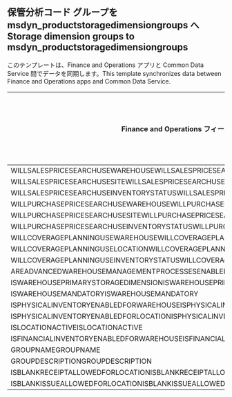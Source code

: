 ## <a name="storage-dimension-groups-to-msdyn_productstoragedimensiongroups"></a><span data-ttu-id="a9abb-101">保管分析コード グループを msdyn_productstoragedimensiongroups へ</span><span class="sxs-lookup"><span data-stu-id="a9abb-101">Storage dimension groups to msdyn_productstoragedimensiongroups</span></span>

<span data-ttu-id="a9abb-102">このテンプレートは、Finance and Operations アプリと Common Data Service 間でデータを同期します。</span><span class="sxs-lookup"><span data-stu-id="a9abb-102">This template synchronizes data between Finance and Operations apps and Common Data Service.</span></span>

<span data-ttu-id="a9abb-103">Finance and Operations フィールド</span><span class="sxs-lookup"><span data-stu-id="a9abb-103">Finance and Operations field</span></span> | <span data-ttu-id="a9abb-104">タイプのマッピング</span><span class="sxs-lookup"><span data-stu-id="a9abb-104">Map type</span></span> | <span data-ttu-id="a9abb-105">その他の Dynamics 365 フィールド</span><span class="sxs-lookup"><span data-stu-id="a9abb-105">Other Dynamics 365 field</span></span> | <span data-ttu-id="a9abb-106">既定値</span><span class="sxs-lookup"><span data-stu-id="a9abb-106">Default value</span></span>
---|---|---|---
<span data-ttu-id="a9abb-107">WILLSALESPRICESEARCHUSEWAREHOUSE</span><span class="sxs-lookup"><span data-stu-id="a9abb-107">WILLSALESPRICESEARCHUSEWAREHOUSE</span></span> | >< | <span data-ttu-id="a9abb-108">msdyn_willsalespricesearchusewarehouse</span><span class="sxs-lookup"><span data-stu-id="a9abb-108">msdyn_willsalespricesearchusewarehouse</span></span> | 
<span data-ttu-id="a9abb-109">WILLSALESPRICESEARCHUSESITE</span><span class="sxs-lookup"><span data-stu-id="a9abb-109">WILLSALESPRICESEARCHUSESITE</span></span> | >< | <span data-ttu-id="a9abb-110">msdyn_willsalespricesearchusesite</span><span class="sxs-lookup"><span data-stu-id="a9abb-110">msdyn_willsalespricesearchusesite</span></span> | 
<span data-ttu-id="a9abb-111">WILLSALESPRICESEARCHUSEINVENTORYSTATUS</span><span class="sxs-lookup"><span data-stu-id="a9abb-111">WILLSALESPRICESEARCHUSEINVENTORYSTATUS</span></span> | >< | <span data-ttu-id="a9abb-112">msdyn_willsalespricesearchuseinventorystatus</span><span class="sxs-lookup"><span data-stu-id="a9abb-112">msdyn_willsalespricesearchuseinventorystatus</span></span> | 
<span data-ttu-id="a9abb-113">WILLPURCHASEPRICESEARCHUSEWAREHOUSE</span><span class="sxs-lookup"><span data-stu-id="a9abb-113">WILLPURCHASEPRICESEARCHUSEWAREHOUSE</span></span> | >< | <span data-ttu-id="a9abb-114">msdyn_willpurchasepricesearchusewarehouse</span><span class="sxs-lookup"><span data-stu-id="a9abb-114">msdyn_willpurchasepricesearchusewarehouse</span></span> | 
<span data-ttu-id="a9abb-115">WILLPURCHASEPRICESEARCHUSESITE</span><span class="sxs-lookup"><span data-stu-id="a9abb-115">WILLPURCHASEPRICESEARCHUSESITE</span></span> | >< | <span data-ttu-id="a9abb-116">msdyn_willpurchasepricesearchusesite</span><span class="sxs-lookup"><span data-stu-id="a9abb-116">msdyn_willpurchasepricesearchusesite</span></span> | 
<span data-ttu-id="a9abb-117">WILLPURCHASEPRICESEARCHUSEINVENTORYSTATUS</span><span class="sxs-lookup"><span data-stu-id="a9abb-117">WILLPURCHASEPRICESEARCHUSEINVENTORYSTATUS</span></span> | >< | <span data-ttu-id="a9abb-118">msdyn_willpurchpricesearchuseinventstatus</span><span class="sxs-lookup"><span data-stu-id="a9abb-118">msdyn_willpurchpricesearchuseinventstatus</span></span> | 
<span data-ttu-id="a9abb-119">WILLCOVERAGEPLANNINGUSEWAREHOUSE</span><span class="sxs-lookup"><span data-stu-id="a9abb-119">WILLCOVERAGEPLANNINGUSEWAREHOUSE</span></span> | >< | <span data-ttu-id="a9abb-120">msdyn_willcoverageplanusewarehouse</span><span class="sxs-lookup"><span data-stu-id="a9abb-120">msdyn_willcoverageplanusewarehouse</span></span> | 
<span data-ttu-id="a9abb-121">WILLCOVERAGEPLANNINGUSELOCATION</span><span class="sxs-lookup"><span data-stu-id="a9abb-121">WILLCOVERAGEPLANNINGUSELOCATION</span></span> | >< | <span data-ttu-id="a9abb-122">msdyn_iscoverageplanenabledforlocation</span><span class="sxs-lookup"><span data-stu-id="a9abb-122">msdyn_iscoverageplanenabledforlocation</span></span> | 
<span data-ttu-id="a9abb-123">WILLCOVERAGEPLANNINGUSEINVENTORYSTATUS</span><span class="sxs-lookup"><span data-stu-id="a9abb-123">WILLCOVERAGEPLANNINGUSEINVENTORYSTATUS</span></span> | >< | <span data-ttu-id="a9abb-124">msdyn_willcoverageplanuseinventorystatus</span><span class="sxs-lookup"><span data-stu-id="a9abb-124">msdyn_willcoverageplanuseinventorystatus</span></span> | 
<span data-ttu-id="a9abb-125">AREADVANCEDWAREHOUSEMANAGEMENTPROCESSESENABLED</span><span class="sxs-lookup"><span data-stu-id="a9abb-125">AREADVANCEDWAREHOUSEMANAGEMENTPROCESSESENABLED</span></span> | >< | <span data-ttu-id="a9abb-126">msdyn_areadvancedwmprocessesenabled</span><span class="sxs-lookup"><span data-stu-id="a9abb-126">msdyn_areadvancedwmprocessesenabled</span></span> | 
<span data-ttu-id="a9abb-127">ISWAREHOUSEPRIMARYSTORAGEDIMENSION</span><span class="sxs-lookup"><span data-stu-id="a9abb-127">ISWAREHOUSEPRIMARYSTORAGEDIMENSION</span></span> | >< | <span data-ttu-id="a9abb-128">msdyn_iswarehouseprimarystoragedimension</span><span class="sxs-lookup"><span data-stu-id="a9abb-128">msdyn_iswarehouseprimarystoragedimension</span></span> | 
<span data-ttu-id="a9abb-129">ISWAREHOUSEMANDATORY</span><span class="sxs-lookup"><span data-stu-id="a9abb-129">ISWAREHOUSEMANDATORY</span></span> | >< | <span data-ttu-id="a9abb-130">msdyn_iswarehousemandatory</span><span class="sxs-lookup"><span data-stu-id="a9abb-130">msdyn_iswarehousemandatory</span></span> | 
<span data-ttu-id="a9abb-131">ISPHYSICALINVENTORYENABLEDFORWAREHOUSE</span><span class="sxs-lookup"><span data-stu-id="a9abb-131">ISPHYSICALINVENTORYENABLEDFORWAREHOUSE</span></span> | >< | <span data-ttu-id="a9abb-132">msdyn_isphysicalinventoryenabledforwarehouse</span><span class="sxs-lookup"><span data-stu-id="a9abb-132">msdyn_isphysicalinventoryenabledforwarehouse</span></span> | 
<span data-ttu-id="a9abb-133">ISPHYSICALINVENTORYENABLEDFORLOCATION</span><span class="sxs-lookup"><span data-stu-id="a9abb-133">ISPHYSICALINVENTORYENABLEDFORLOCATION</span></span> | >< | <span data-ttu-id="a9abb-134">msdyn_isphysicalinventoryenabledforlocation</span><span class="sxs-lookup"><span data-stu-id="a9abb-134">msdyn_isphysicalinventoryenabledforlocation</span></span> | 
<span data-ttu-id="a9abb-135">ISLOCATIONACTIVE</span><span class="sxs-lookup"><span data-stu-id="a9abb-135">ISLOCATIONACTIVE</span></span> | >< | <span data-ttu-id="a9abb-136">msdyn_islocationactive</span><span class="sxs-lookup"><span data-stu-id="a9abb-136">msdyn_islocationactive</span></span> | 
<span data-ttu-id="a9abb-137">ISFINANCIALINVENTORYENABLEDFORWAREHOUSE</span><span class="sxs-lookup"><span data-stu-id="a9abb-137">ISFINANCIALINVENTORYENABLEDFORWAREHOUSE</span></span> | >< | <span data-ttu-id="a9abb-138">msdyn_isfinancialinventoryenabledforwarehouse</span><span class="sxs-lookup"><span data-stu-id="a9abb-138">msdyn_isfinancialinventoryenabledforwarehouse</span></span> | 
<span data-ttu-id="a9abb-139">GROUPNAME</span><span class="sxs-lookup"><span data-stu-id="a9abb-139">GROUPNAME</span></span> | = | <span data-ttu-id="a9abb-140">msdyn_groupname</span><span class="sxs-lookup"><span data-stu-id="a9abb-140">msdyn_groupname</span></span> | 
<span data-ttu-id="a9abb-141">GROUPDESCRIPTION</span><span class="sxs-lookup"><span data-stu-id="a9abb-141">GROUPDESCRIPTION</span></span> | = | <span data-ttu-id="a9abb-142">msdyn_groupdescription</span><span class="sxs-lookup"><span data-stu-id="a9abb-142">msdyn_groupdescription</span></span> | 
<span data-ttu-id="a9abb-143">ISBLANKRECEIPTALLOWEDFORLOCATION</span><span class="sxs-lookup"><span data-stu-id="a9abb-143">ISBLANKRECEIPTALLOWEDFORLOCATION</span></span> | >< | <span data-ttu-id="a9abb-144">msdyn_isblankreceiptallowedforlocation</span><span class="sxs-lookup"><span data-stu-id="a9abb-144">msdyn_isblankreceiptallowedforlocation</span></span> | 
<span data-ttu-id="a9abb-145">ISBLANKISSUEALLOWEDFORLOCATION</span><span class="sxs-lookup"><span data-stu-id="a9abb-145">ISBLANKISSUEALLOWEDFORLOCATION</span></span> | >< | <span data-ttu-id="a9abb-146">msdyn_isblankissueallowedforlocation</span><span class="sxs-lookup"><span data-stu-id="a9abb-146">msdyn_isblankissueallowedforlocation</span></span> | 
